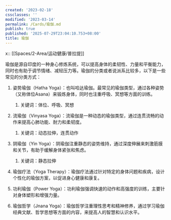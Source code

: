 ```yaml
---
created: '2023-02-18'
cssclasses: ''
modified: '2023-03-14'
permalink: /Cards/瑜伽.md
publish: true
published: '2025-07-29T23:04:10.753+08:00'
title: 瑜伽
---
```

x:: [[Spaces/2-Area/运动健康/普拉提]]

瑜伽是源自印度的一种身心修炼系统，可以提高身体的柔韧性、力量和平衡能力，同时也有助于调节情绪、减轻压力等。瑜伽的分类或者说派系比较多，以下是一些常见的分类方式：

1. 姿势瑜伽（Hatha Yoga）：也叫哈达瑜伽。最常见的瑜伽类型，通过各种姿势（又称体位Asana）来锻炼身体，同时也注重呼吸、冥想等方面的训练。
	1. 关键词：体位、呼吸、冥想
	
2. 流瑜伽（Vinyasa Yoga）：流瑜伽是一种动态的瑜伽类型，通过连贯流畅的动作来提高心肺功能、耐力和柔韧度。
	1. 关键词：动态拉伸，连贯动作
	
3. 阴瑜伽（Yin Yoga）：阴瑜伽注重静态的姿势维持，通过深度伸展来刺激筋膜和关节，有助于缓解身体紧张和焦虑。
	1. 关键词：静态拉伸
	
4. 瑜伽疗法（Yoga Therapy）：瑜伽疗法通过针对特定的身体问题和疾病，设计个性化的瑜伽方案，以促进身心健康和康复。
	
5. 功利瑜伽（Power Yoga）：功利瑜伽强调快速的动作和高强度的训练，主要针对身体塑形和增强力量。
	
6. 瑜伽哲学（Jnana Yoga）：瑜伽哲学注重理性思考和精神修养，通过学习瑜伽经典文献、哲学思想等方面的内容，来提高人的智慧和认识水平。